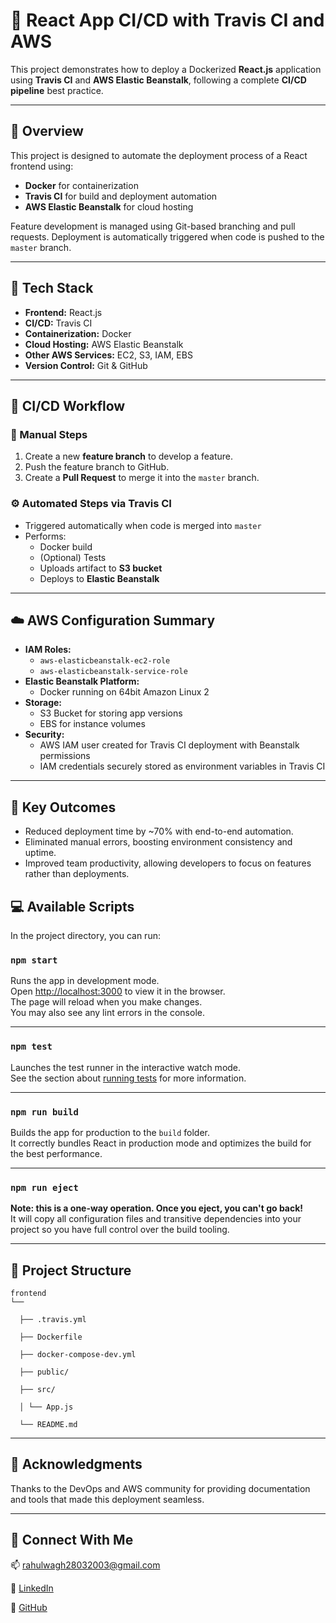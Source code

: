 # 🚀 React App CI/CD with Travis CI and AWS 

This project demonstrates how to deploy a Dockerized **React.js** application using **Travis CI** and **AWS Elastic Beanstalk**, following a complete **CI/CD pipeline** best practice.

---

## 📖 Overview

This project is designed to automate the deployment process of a React frontend using:
- **Docker** for containerization
- **Travis CI** for build and deployment automation
- **AWS Elastic Beanstalk** for cloud hosting

Feature development is managed using Git-based branching and pull requests. Deployment is automatically triggered when code is pushed to the `master` branch.

---

## 🧰 Tech Stack

- **Frontend:** React.js
- **CI/CD:** Travis CI
- **Containerization:** Docker
- **Cloud Hosting:** AWS Elastic Beanstalk
- **Other AWS Services:** EC2, S3, IAM, EBS
- **Version Control:** Git & GitHub

---

## 🔄 CI/CD Workflow

### 🔧 Manual Steps
1. Create a new **feature branch** to develop a feature.
2. Push the feature branch to GitHub.
3. Create a **Pull Request** to merge it into the `master` branch.

### ⚙️ Automated Steps via Travis CI
- Triggered automatically when code is merged into `master`
- Performs:
  - Docker build
  - (Optional) Tests
  - Uploads artifact to **S3 bucket**
  - Deploys to **Elastic Beanstalk**

---

## ☁️ AWS Configuration Summary

- **IAM Roles:**
  - `aws-elasticbeanstalk-ec2-role`
  - `aws-elasticbeanstalk-service-role`
- **Elastic Beanstalk Platform:**
  - Docker running on 64bit Amazon Linux 2
- **Storage:**
  - S3 Bucket for storing app versions
  - EBS for instance volumes
- **Security:**
  - AWS IAM user created for Travis CI deployment with Beanstalk permissions
  - IAM credentials securely stored as environment variables in Travis CI

---

## 🎯 Key Outcomes
- Reduced deployment time by ~70% with end-to-end automation.
- Eliminated manual errors, boosting environment consistency and uptime.
- Improved team productivity, allowing developers to focus on features rather than deployments.


## 💻 Available Scripts

In the project directory, you can run:

### `npm start`
Runs the app in development mode.  
Open [http://localhost:3000](http://localhost:3000) to view it in the browser.  
The page will reload when you make changes.  
You may also see any lint errors in the console.

---

### `npm test`
Launches the test runner in the interactive watch mode.  
See the section about [running tests](https://facebook.github.io/create-react-app/docs/running-tests) for more information.

---

### `npm run build`
Builds the app for production to the `build` folder.  
It correctly bundles React in production mode and optimizes the build for the best performance.

---

### `npm run eject`
**Note: this is a one-way operation. Once you eject, you can't go back!**  
It will copy all configuration files and transitive dependencies into your project so you have full control over the build tooling.

---

## 📁 Project Structure
    frontend
    └── 

      ├── .travis.yml
    
      ├── Dockerfile
    
      ├── docker-compose-dev.yml
    
      ├── public/
    
      ├── src/
    
      │ └── App.js
    
      └── README.md
    
---

## 🙌 Acknowledgments

Thanks to the DevOps and AWS community for providing documentation and tools that made this deployment seamless.

---


## 🤝 Connect With Me

📫 [rahulwagh28032003@gmail.com](mailto:rahulwagh28032003@gmail.com)  

🔗 [LinkedIn](https://www.linkedin.com/in/rahul-wagh-cloud/)  

🐙 [GitHub](https://github.com/rahulwagh09)
